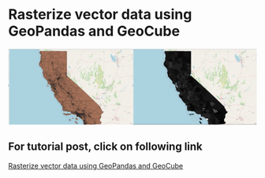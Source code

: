 # Rasterize vector data using GeoPandas and GeoCube
![Rasterize vector data using GeoPandas and GeoCube](Rasterize%20vector%20data%20using%20GeoPandas%20and%20GeoCube.jpg)
## For tutorial post, click on following link<br/>
[Rasterize vector data using GeoPandas and GeoCube](https://spatial-dev.guru/2022/09/03/rasterize-vector-data-using-geopandas-and-geocube/)

